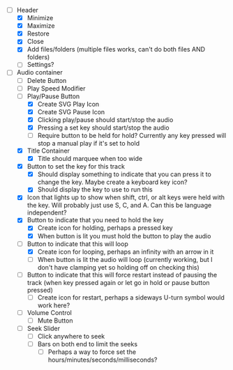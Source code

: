 - [ ] Header
	- [x] Minimize
	- [x] Maximize
	- [x] Restore
	- [x] Close
	- [X] Add files/folders (multiple files works, can't do both files AND folders)
	- [ ] Settings?
- [ ] Audio container
	- [ ] Delete Button
	- [ ] Play Speed Modifier
	- [ ] Play/Pause Button
		- [X] Create SVG Play Icon
		- [X] Create SVG Pause Icon
		- [X] Clicking play/pause should start/stop the audio
		- [X] Pressing a set key should start/stop the audio
		- [ ] Require button to be held for hold? Currently any key pressed will stop a manual play if it's set to hold
	- [X] Title Container
		- [X] Title should marquee when too wide
	- [X] Button to set the key for this track
		- [X] Should display something to indicate that you can press it to change the key. Maybe create a keyboard key icon?
		- [X] Should display the key to use to run this
	- [X] Icon that lights up to show when shift, ctrl, or alt keys were held with the key. Will probably just use S, C, and A. Can this be language independent?
	- [X] Button to indicate that you need to hold the key
		- [X] Create icon for holding, perhaps a pressed key
		- [X] When button is lit you must hold the button to play the audio
	- [ ] Button to indicate that this will loop
		- [X] Create icon for looping, perhaps an infinity with an arrow in it
		- [ ] When button is lit the audio will loop (currently working, but I don't have clamping yet so holding off on checking this)
	- [ ] Button to indicate that this will force restart instead of pausing the track (when key pressed again or let go in hold or pause button pressed)
		- [ ] Create icon for restart, perhaps a sideways U-turn symbol would work here?
	- [ ] Volume Control
		- [ ] Mute Button
	- [ ] Seek Slider
		- [ ] Click anywhere to seek
		- [ ] Bars on both end to limit the seeks
			- [ ] Perhaps a way to force set the hours/minutes/seconds/milliseconds?